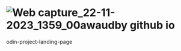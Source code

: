 # ![Web capture_22-11-2023_1359_00awaudby github io](https://github.com/00awaudby/odin-project-landing-page/assets/84845712/84ac2fb1-029f-4a3b-ac79-70bedd36bf8c)
odin-project-landing-page

